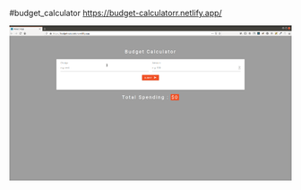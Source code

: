 #budget_calculator
https://budget-calculatorr.netlify.app/


<img src="./demo/demo.gif" title="project preview gif" >